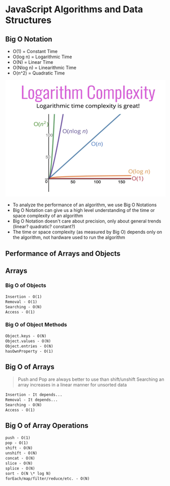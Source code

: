 # JavaScript Algorithms and Data Structures

## Big O Notation

- O(1) = Constant Time
- O(log n) = Logarithmic Time
- O(N) = Linear Time
- O(Nlog n) = Linearithmic Time
- O(n^2) = Quadratic Time

![](./assets/big_O_logarithm_complexity.png)

- To analyze the performance of an algorithm, we use Big O Notations
- Big O Notation can give us a high level understanding of the time or space complexity of an algorithm
- Big O Notation doesn't care about precision, only about general trends (linear? quadratic? constant?)
- The time or space complexity (as measured by Big O) depends only on the algorithm, not hardware used to run the algorithm

## Performance of Arrays and Objects

## Arrays

### Big O of Objects

```
Insertion - O(1)
Removal - O(1)
Searching - O(N)
Access - O(1)

```

### Big O of Object Methods

```
Object.keys - O(N)
Object.values - O(N)
Object.entries - O(N)
hasOwnProperty - O(1)

```

## Big O of Arrays

> Push and Pop are always better to use than shift/unshift
> Searching an array increases in a linear manner for unsorted data

```
Insertion - It depends...
Removal - It depends...
Searching - O(N)
Access - O(1)
```

## Big O of Array Operations

```
push - O(1)
pop - O(1)
shift - O(N)
unshift - O(N)
concat - O(N)
slice - O(N)
splice - O(N)
sort - O(N \* log N)
forEach/map/filter/reduce/etc. - O(N)
```
